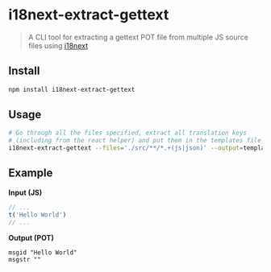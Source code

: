# i18next-extract-gettext

> A CLI tool for extracting a gettext POT file from multiple JS source files using [i18next](http://i18next.com/)

## Install

```bash
npm install i18next-extract-gettext
```

## Usage

```bash
# Go through all the files specified, extract all translation keys 
# (including from the react helper) and put them in the templates file
i18next-extract-gettext --files='./src/**/*.+(js|json)' --output=templates.pot
```

## Example

**Input (JS)**

```js
// ...
t('Hello World')
// ...
```

**Output (POT)**

```
msgid "Hello World"
msgstr ""
```
